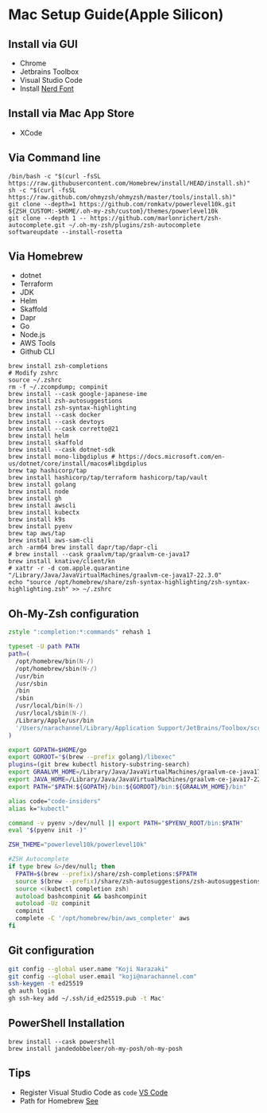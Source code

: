 # Mac Setup Guide(Apple Silicon)

## Install via GUI

- Chrome
- Jetbrains Toolbox
- Visual Studio Code
- Install [Nerd Font](https://www.nerdfonts.com/font-downloads)

## Install via Mac App Store

- XCode

## Via Command line

```shell
/bin/bash -c "$(curl -fsSL https://raw.githubusercontent.com/Homebrew/install/HEAD/install.sh)"
sh -c "$(curl -fsSL https://raw.github.com/ohmyzsh/ohmyzsh/master/tools/install.sh)"
git clone --depth=1 https://github.com/romkatv/powerlevel10k.git ${ZSH_CUSTOM:-$HOME/.oh-my-zsh/custom}/themes/powerlevel10k
git clone --depth 1 -- https://github.com/marlonrichert/zsh-autocomplete.git ~/.oh-my-zsh/plugins/zsh-autocomplete
softwareupdate --install-rosetta
```

## Via Homebrew

- dotnet
- Terraform
- JDK
- Helm
- Skaffold
- Dapr
- Go
- Node.js
- AWS Tools
- Github CLI

```shell
brew install zsh-completions
# Modify zshrc
source ~/.zshrc
rm -f ~/.zcompdump; compinit
brew install --cask google-japanese-ime
brew install zsh-autosuggestions
brew install zsh-syntax-highlighting
brew install --cask docker
brew install --cask devtoys
brew install --cask corretto@21
brew install helm
brew install skaffold
brew install --cask dotnet-sdk
brew install mono-libgdiplus # https://docs.microsoft.com/en-us/dotnet/core/install/macos#libgdiplus
brew tap hashicorp/tap
brew install hashicorp/tap/terraform hashicorp/tap/vault
brew install golang
brew install node
brew install gh
brew install awscli
brew install kubectx
brew install k9s
brew install pyenv
brew tap aws/tap
brew install aws-sam-cli
arch -arm64 brew install dapr/tap/dapr-cli
# brew install --cask graalvm/tap/graalvm-ce-java17
brew install knative/client/kn
# xattr -r -d com.apple.quarantine "/Library/Java/JavaVirtualMachines/graalvm-ce-java17-22.3.0"
echo "source /opt/homebrew/share/zsh-syntax-highlighting/zsh-syntax-highlighting.zsh" >> ~/.zshrc
```

## Oh-My-Zsh configuration

```zsh
zstyle ":completion:*:commands" rehash 1

typeset -U path PATH
path=(
  /opt/homebrew/bin(N-/)
  /opt/homebrew/sbin(N-/)
  /usr/bin
  /usr/sbin
  /bin
  /sbin
  /usr/local/bin(N-/)
  /usr/local/sbin(N-/)
  /Library/Apple/usr/bin
  '/Users/narachannel/Library/Application Support/JetBrains/Toolbox/scripts'
)

export GOPATH=$HOME/go
export GOROOT="$(brew --prefix golang)/libexec"
plugins=(git brew kubectl history-substring-search)
export GRAALVM_HOME=/Library/Java/JavaVirtualMachines/graalvm-ce-java17-22.3.0/Contents/Home
export JAVA_HOME=/Library/Java/JavaVirtualMachines/graalvm-ce-java17-22.3.0/Contents/Home 
export PATH="$PATH:${GOPATH}/bin:${GOROOT}/bin:${GRAALVM_HOME}/bin"

alias code="code-insiders"
alias k="kubectl"

command -v pyenv >/dev/null || export PATH="$PYENV_ROOT/bin:$PATH"
eval "$(pyenv init -)"

ZSH_THEME="powerlevel10k/powerlevel10k"

#ZSH Autocomplete
if type brew &>/dev/null; then
  FPATH=$(brew --prefix)/share/zsh-completions:$FPATH
  source $(brew --prefix)/share/zsh-autosuggestions/zsh-autosuggestions.zsh
  source <(kubectl completion zsh)
  autoload bashcompinit && bashcompinit
  autoload -Uz compinit
  compinit
  complete -C '/opt/homebrew/bin/aws_completer' aws
fi
```

## Git configuration

```zsh
git config --global user.name "Koji Narazaki"
git config --global user.email "koji@narachannel.com"
ssh-keygen -t ed25519
gh auth login
gh ssh-key add ~/.ssh/id_ed25519.pub -t Mac'
```

## PowerShell Installation

```shell
brew install --cask powershell
brew install jandedobbeleer/oh-my-posh/oh-my-posh
```

## Tips

- Register Visual Studio Code as `code` [VS Code](https://code.visualstudio.com/docs/setup/mac)
- Path for Homebrew [See](https://zenn.dev/sprout2000/articles/bd1fac2f3f83bc)
